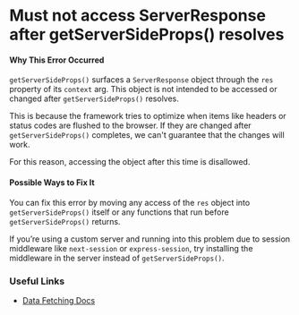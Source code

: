 # Must not access ServerResponse after getServerSideProps() resolves

#### Why This Error Occurred

`getServerSideProps()` surfaces a `ServerResponse` object through the `res` property of its `context` arg. This object is not intended to be accessed or changed after `getServerSideProps()` resolves.

This is because the framework tries to optimize when items like headers or status codes are flushed to the browser. If they are changed after `getServerSideProps()` completes, we can't guarantee that the changes will work.

For this reason, accessing the object after this time is disallowed.

#### Possible Ways to Fix It

You can fix this error by moving any access of the `res` object into `getServerSideProps()` itself or any functions that run before `getServerSideProps()` returns.

If you’re using a custom server and running into this problem due to session middleware like `next-session` or `express-session`, try installing the middleware in the server instead of `getServerSideProps()`.

### Useful Links

- [Data Fetching Docs](https://nextjs.org/docs/basic-features/data-fetching)
